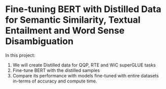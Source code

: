# Fine-tuning BERT with Distilled Data for Semantic Similarity, Textual Entailment and Word Sense Disambiguation

In this project:
1. We will create Distilled data for QQP, RTE and WiC superGLUE tasks
2. Fine-tune BERT with the distilled samples
3. Compare its performance with models fine-tuned with entire datasets in-terms of accuracy and compute time.
